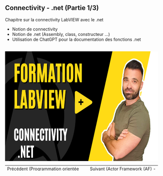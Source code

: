 <h2 dir="auto" id="user-content-h_174031069121655196260265"><strong><span>Connectivity - .net</span> </strong><strong>(Partie 1/3)</strong></h2>
<p><span>Chapitre sur la connectivity LabVIEW avec le .net</span></p>
<ul dir="auto">
<li>Notion de connectivity</li>
<li>Notion de .net (Assembly, class, constructeur ...)</li>
<li>Utilisation de ChatGPT pour la documentation des fonctions .net</li>
</ul>
<p dir="auto"></p>
<p>&nbsp;<a href="https://youtu.be/IZw5nMTvjSw?si=Tzwr8gjhOJEM8jZv"><img src="1.png" width="640" height="362" alt="" style="display: block; margin-left: auto; margin-right: auto;" /></a></p>
<p></p>
<p></p>
<table border="0" style="width: 100%; border-collapse: collapse; border-style: none; height: 18px;">
<tbody>
<tr style="height: 18px;">
<td style="width: 50%; height: 18px;"><a href="https://github.com/Technologies-de-France/Formation-LabVIEW/tree/main/H-3%20Programmation%20orient%C3%A9e%20objet%20(POO)%20-%20Utilisation">Pr&eacute;c&eacute;dent (Programmation orient&eacute;e objet (POO) - Utilisation)</a></td>
<td style="width: 50%; text-align: right; height: 18px;"><a href="https://github.com/Technologies-de-France/Formation-LabVIEW/tree/main/H-2%20Programmation%20orient%C3%A9e%20objet%20(POO)%20-%20Application">Suivant (<span>Actor Framework (AF) - Introduction</span>)</a></td>
</tr>
</tbody>
</table>
<p dir="auto" id="user-content-h_4774480761351655104528452" style="text-align: left;"></p>
